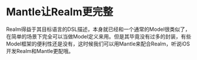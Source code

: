 # Mantle让Realm更完整
Realm得益于其目标语言的DSL描述，本身就已经和一个通常的Model很类似了，在简单的场景下完全可以当做Model定义来用。但是其毕竟没有过多的封装，有些Model框架的便利性还是没有，这时候我们可以用Mantle来配合Realm，听说iOS开发Realm和Mantle更配哦。
